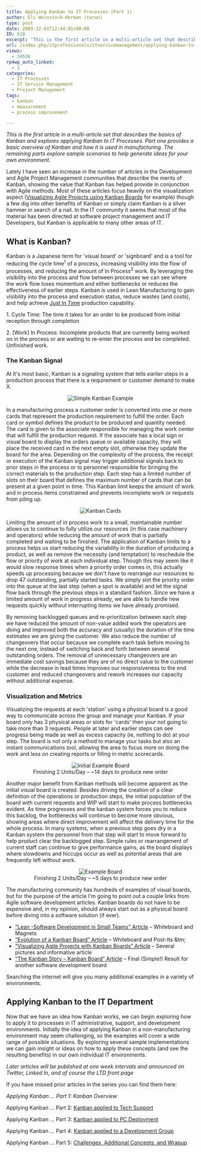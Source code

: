 ```yaml
---
title: Applying Kanban to IT Processes (Part 1)
author: Eli Weinstock-Herman (tarwn)
type: post
date: 2009-12-01T12:44:01+00:00
ID: 618
excerpt: 'This is the first article in a multi-article set that describes the basics of Kanban and explores applying Kanban to IT Processes. Part one provides a basic overview of Kanban and how it is used in manufacturing. The remaining parts explore sample scena&hellip;'
url: /index.php/itprofessionals/itservicemanagement/applying-kanban-to-it-processes-part-1/
views:
  - 34536
rp4wp_auto_linked:
  - 1
categories:
  - IT Processes
  - IT Service Management
  - Project Management
tags:
  - kanban
  - measurement
  - process improvement

---
```

_This is the first article in a multi-article set that describes the basics of Kanban and explores applying Kanban to IT Processes. Part one provides a basic overview of Kanban and how it is used in manufacturing. The remaining parts explore sample scenarios to help generate ideas for your own environment._

Lately I have seen an increase in the number of articles in the Development and Agile Project Management communities that describe the merits of Kanban, showing the value that Kanban has helped provide in conjunction with Agile methods. Most of these articles focus heavily on the visualization aspect ([Visualizing Agile Projects using Kanban Boards][1] for example) though a few dig into other benefits of Kanban or simply claim Kanban is a silver hammer in search of a nail. In the IT community it seems that most of the material has been directed at software project management and IT Developers, but Kanban is applicable to many other areas of IT.

## What is Kanban?

Kanban is a Japanese term for 'visual board' or 'signboard' and is a tool for reducing the cycle time<sup>1</sup> of a process, increasing visibility into the flow of processes, and reducing the amount of In Process<sup>2</sup> work. By leveraging the visibility into the process and flow between processes we can see where the work flow loses momentum and either bottlenecks or reduces the effectiveness of earlier steps. Kanban is used in Lean Manufacturing to gain visibility into the process and execution status, reduce wastes (and costs), and help achieve [Just In Time][2] production capability. 

<span class="MT_smaller">1. Cycle Time: The time it takes for an order to be produced from initial reception through completion</span>
  
<span class="MT_smaller">2. [Work] In Process: Incomplete products that are currently being worked on in the process or are waiting to re-enter the process and be completed. Unfinished work.</span>

### The Kanban Signal

At it's most basic, Kanban is a signaling system that tells _earlier_ steps in a production process that there is a requirement or customer demand to make X.
  


<center>
  <img src="http://tiernok.com/LTDBlog/KanbanSimplePic.png" alt="Simple Kanban Example" title="Simple Kanban Example" />
</center>

In a manufacturing process a customer order is converted into one or more cards that represent the production requirement to fulfill the order. Each card or symbol defines the product to be produced and quantity needed. The card is given to the associate responsible for managing the work center that will fulfill the production request. If the associate has a local sign or visual board to display the orders queue or available capacity, they will place the received card in the next empty slot, otherwise they update the board for the area. Depending on the complexity of the process, the receipt or execution of the Kanban signal may trigger additional signals back to prior steps in the process or to personnel responsible for bringing the correct materials to the production step. Each step has a limited number of slots on their board that defines the maximum number of cards that can be present at a given point in time. This Kanban limit keeps the amount of work and in process items constrained and prevents incomplete work or requests from piling up.

<center>
  <img src="http://tiernok.com/LTDBlog/KanbanCards.png" alt="Kanban Cards" title="Kanban Cards" />
</center>

Limiting the amount of in process work to a small, maintainable number allows us to continue to fully utilize our resources (in this case machinery and operators) while reducing the amount of work that is partially completed and waiting to be finished. The application of Kanban limits to a process helps us start reducing the variability in the duration of producing a product, as well as remove the necessity (and temptation) to reschedule the flow or priority of work at each individual step. Though this may seem like it would slow response times when a priority order comes in, this actually speeds up processing because we don't have to rearrange our resources to drop 47 outstanding, partially started tasks. We simply slot the priority order into the queue at the last step (when a spot is available) and let the signal flow back through the previous steps in a standard fashion. Since we have a limited amount of work in progress already, we are able to handle new requests quickly without interrupting items we have already promised.

By removing backlogged queues and re-prioritization between each step we have reduced the amount of non-value added work the operators are doing and improved both the accuracy and (usually) the duration of the time estimates we are giving the customer. We also reduce the number of changeovers that occur because we complete each task before moving to the next one, instead of switching back and forth between several outstanding orders. The removal of unnecessary changeovers are an immediate cost savings because they are of no direct value to the customer while the decrease in lead times improves our responsiveness to the end customer and reduced changeovers and rework increases our capacity without additional expense. 

### Visualization and Metrics

Visualizing the requests at each 'station' using a physical board is a good way to communicate across the group and manage your Kanban. If your board only has 3 physical areas or slots for 'cards' then your not going to take more than 3 requests. People at later and earlier steps can see progress being made as well as excess capacity (ie, nothing to do) at your step. The board is not only a method to manage your tasks but also an instant communications tool, allowing the area to focus more on doing the work and less on creating reports or filling in metric scorecards.

<center>
  <img src="http://tiernok.com/LTDBlog/InitialExampleBoard.png" alt="Initial Example Board" title="Initial Example Board" /><br /> Finishing 2 Units/Day – ~14 days to produce new order<br />
</center>

Another major benefit from Kanban methods will become apparent as the initial visual board is created. Besides driving the creation of a clear definition of the operations or production steps, the initial population of the board with current requests and WIP will start to make process bottlenecks evident. As time progresses and the kanban system forces you to reduce this backlog, the bottlenecks will continue to become more obvious, showing areas where direct improvement will affect the delivery time for the whole process. In many systems, when a previous step goes dry in a Kanban system the personnel from that step will start to move forward to help product clear the backlogged step. Simple rules or rearrangement of current staff can continue to give performance gains, as the board displays where slowdowns and hiccups occur as well as potential areas that are frequently left without work.

<center>
  <img src="http://tiernok.com/LTDBlog/KanbanExampleBoard.png" alt="Example Board" title="Example Board" /><br /> Finishing 2 Units/Day – ~5 days to produce new order<br />
</center>

The manufacturing community has hundreds of examples of visual boards, but for the purpose of the article I'm going to point out a couple links from Agile software development articles. Kanban boards do not have to be expensive and, in my opinion, should always start out as a physical board before diving into a software solution (if ever).

  * [“Lean -Software Development in Small Teams” Article][3] – Whiteboard and Magnets
  * [“Evolution of a Kanban Board” Article][4] – Whiteboard and Post-Its &tm;
  * [“Visualizing Agile Projects with Kanban Boards” Article][5] – Several pictures and informative article
  * [“The Kanban Story – Kanban Board” Article][6] – Final (Simple!) Result for another software development board

Searching the internet will give you many additional examples in a variety of environments.

## Applying Kanban to the IT Department

Now that we have an idea how Kanban works, we can begin exploring how to apply it to processes in IT administrative, support, and development environments. Initially the idea of applying Kanban in a non-manufacturing environment may seem challenging, so the examples will cover a wide range of possible situations. By exploring several sample implementations we can gain insight or ideas on how to apply these concepts (and see the resulting benefits) in our own individual IT environments.

_Later articles will be published at one week intervals and announced on Twitter, Linked In, and of course the LTD front page_

If you have missed prior articles in the series you can find them here:
  
_Applying Kanban ... Part 1: Kanban Overview_
  
Applying Kanban ... Part 2: [Kanban applied to Tech Support][7]
  
Applying Kanban ... Part 3: [Kanban applied to PC Deployment][8]
  
Applying Kanban ... Part 4: [Kanban applied to a Development Group][9]
  
Applying Kanban ... Part 5: [Challenges, Additional Concepts, and Wrapup][10]

 [1]: http://www.infoq.com/articles/agile-kanban-boards
 [2]: http://en.wikipedia.org/wiki/Just-in-time_%28business%29
 [3]: http://www.techfocus2.com/tags/kaizenconf/
 [4]: http://weblogs.asp.net/wallen/archive/2008/10/30/evolution-of-a-kanban-board.aspx
 [5]: http://www.ddj.com/architect/201807863
 [6]: http://blog.brodzinski.com/2009/11/kanban-story-kanban-board.html
 [7]: /index.php/ITProfessionals/ITProcesses/applying-kanban-to-it-processes-part-2 "Read the second article"
 [8]: /index.php/ITProfessionals/ITProcesses/applying-kanban-to-it-processes-part-3 "Read the third article"
 [9]: /index.php/ITProfessionals/ITProcesses/applying-kanban-to-it-processes-part-4 "Read te fourth article"
 [10]: /index.php/ITProfessionals/ITProcesses/applying-kanban-to-it-processes-part-5 "Read the fifth article"